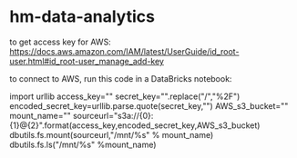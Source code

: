 # hm-data-analytics

to get access key for AWS: https://docs.aws.amazon.com/IAM/latest/UserGuide/id_root-user.html#id_root-user_manage_add-key


to connect to AWS, run this code in a DataBricks notebook:

import urllib
access_key="<your-AWS-access-key>"
secret_key="<your-AWS-secret-key>".replace("/","%2F")
encoded_secret_key=urllib.parse.quote(secret_key,"")
AWS_s3_bucket="<your-AWS-bucket-name>"
mount_name="<your-file-name-inside-bucket>"
sourceurl="s3a://{0}:{1}@{2}".format(access_key,encoded_secret_key,AWS_s3_bucket)
dbutils.fs.mount(sourceurl,"/mnt/%s" % mount_name)
dbutils.fs.ls("/mnt/%s" %mount_name)
